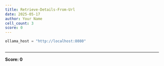 ```yaml
---
title: Retrieve-Details-From-Url
date: 2025-05-17
author: Your Name
cell_count: 3
score: 0
---
```


```python
ollama_host = "http://localhost:8080"
```


```python

```


---
**Score: 0**